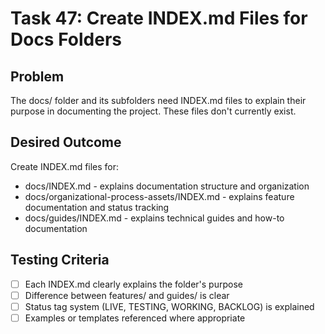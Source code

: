 # Task 47: Create INDEX.md Files for Docs Folders

## Problem
The docs/ folder and its subfolders need INDEX.md files to explain their purpose in documenting the project. These files don't currently exist.

## Desired Outcome
Create INDEX.md files for:
- docs/INDEX.md - explains documentation structure and organization
- docs/organizational-process-assets/INDEX.md - explains feature documentation and status tracking
- docs/guides/INDEX.md - explains technical guides and how-to documentation

## Testing Criteria
- [ ] Each INDEX.md clearly explains the folder's purpose
- [ ] Difference between features/ and guides/ is clear
- [ ] Status tag system (LIVE, TESTING, WORKING, BACKLOG) is explained
- [ ] Examples or templates referenced where appropriate